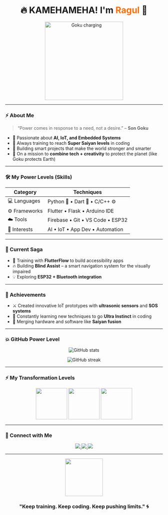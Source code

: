 <!-- GOKU THEME README ⚡ BY TNR KING -->

<h1 align="center">🔥 KAMEHAMEHA! I'm <span style="color:#FF6F00;">Ragul</span> 🐉</h1>

<p align="center">
  <img src="https://media1.giphy.com/media/v1.Y2lkPTc5MGI3NjExOGJneTNwczhqODRucGk2ODZlNnUzdHRhNjNwZHlvd3VydTZlMXJsaSZlcD12MV9pbnRlcm5hbF9naWZfYnlfaWQmY3Q9Zw/osm7o1nCvv7pR7AyGO/giphy.gif" width="250px" alt="Goku charging">
</p>

---

### ⚡ About Me
> “Power comes in response to a need, not a desire.” – **Son Goku**

- 🧠 Passionate about **AI, IoT, and Embedded Systems**
- 💪 Always training to reach **Super Saiyan levels** in coding
- 🚀 Building smart projects that make the world stronger and smarter
- 🌌 On a mission to **combine tech + creativity** to protect the planet (like Goku protects Earth)

---

### 🛠️ My Power Levels (Skills)
| Category | Techniques |
|-----------|-------------|
| 💻 Languages | Python 🐍 • Dart 💙 • C/C++ ⚙️ |
| ⚙️ Frameworks | Flutter • Flask • Arduino IDE |
| ☁️ Tools | Firebase • Git • VS Code • ESP32 |
| 🧠 Interests | AI • IoT • App Dev • Automation |

---

### 🐉 Current Saga
- 🌱 Training with **FlutterFlow** to build accessibility apps  
- 🔥 Building **Blind Assist** – a smart navigation system for the visually impaired  
- 💡 Exploring **ESP32 + Bluetooth integration**  

---

### 🥇 Achievements
- ⚔️ Created innovative IoT prototypes with **ultrasonic sensors** and **SOS systems**  
- 🌟 Constantly learning new techniques to go **Ultra Instinct** in coding  
- 🧩 Merging hardware and software like **Saiyan fusion**  

---

### 💥 GitHub Power Level
<p align="center">
  <img src="https://github-readme-stats.vercel.app/api?username=TNR-KING&show_icons=true&theme=tokyonight&hide_border=true&title_color=FF6F00&icon_color=FFD700" alt="GitHub stats" />
</p>

<p align="center">
  <img src="https://github-readme-streak-stats.herokuapp.com?user=TNR-KING&theme=tokyonight&hide_border=true&background=0D1117&fire=FF6F00&currStreakLabel=FFD700" alt="GitHub streak" />
</p>

---

### ⚡ My Transformation Levels
<p align="center">
  <img src="https://media.giphy.com/media/qPtKV2vXKJwSA/giphy.gif" width="100px"> 
  <img src="https://media.giphy.com/media/Urc6xV5VFxz1K/giphy.gif" width="100px">
  <img src="https://media.giphy.com/media/yYSSBtDgbbRzq/giphy.gif" width="100px">
</p>

---

### 🌌 Connect with Me
<p align="center">
  <a href="https://github.com/TNR-KING" target="_blank">
    <img src="https://img.shields.io/badge/GitHub-%23000000.svg?&style=for-the-badge&logo=github&logoColor=white" />
  </a>
  <a href="mailto:tnrking@example.com">
    <img src="https://img.shields.io/badge/Email-DB4437?style=for-the-badge&logo=gmail&logoColor=white" />
  </a>
  <a href="https://www.linkedin.com/in/tnrking" target="_blank">
    <img src="https://img.shields.io/badge/LinkedIn-0077B5?style=for-the-badge&logo=linkedin&logoColor=white" />
  </a>
</p>

---

<p align="center">
  <img src="https://media.giphy.com/media/SYIZN2lRf6Pqg/giphy.gif" width="120px">
</p>

<h3 align="center">"Keep training. Keep coding. Keep pushing limits." 🌀</h3>

